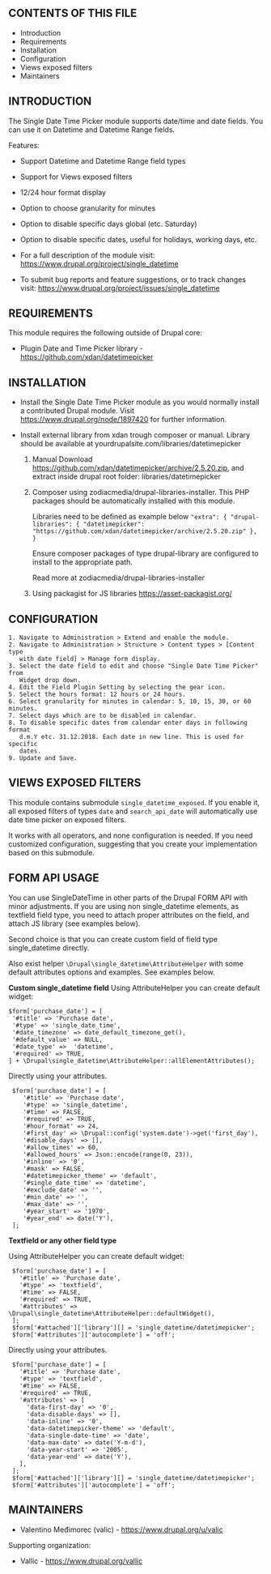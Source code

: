 CONTENTS OF THIS FILE
---------------------

 * Introduction
 * Requirements
 * Installation
 * Configuration
 * Views exposed filters
 * Maintainers


INTRODUCTION
------------

The Single Date Time Picker module supports date/time and date fields. You can
use it on Datetime and Datetime Range fields.

Features:

 * Support Datetime and Datetime Range field types
 * Support for Views exposed filters
 * 12/24 hour format display
 * Option to choose granularity for minutes
 * Option to disable specific days global (etc. Saturday)
 * Option to disable specific dates, useful for holidays, working days, etc.

 * For a full description of the module visit:
   https://www.drupal.org/project/single_datetime

 * To submit bug reports and feature suggestions, or to track changes visit:
   https://www.drupal.org/project/issues/single_datetime


REQUIREMENTS
------------

This module requires the following outside of Drupal core:

 * Plugin Date and Time Picker library - https://github.com/xdan/datetimepicker


INSTALLATION
------------

 * Install the Single Date Time Picker module as you would normally install a
   contributed Drupal module. Visit https://www.drupal.org/node/1897420 for
   further information.
 * Install external library from xdan trough composer or manual. Library
   should be available at yourdrupalsite.com/libraries/datetimepicker

    1. Manual
       Download https://github.com/xdan/datetimepicker/archive/2.5.20.zip,
       and extract inside drupal root folder: libraries/datetimepicker

    2. Composer using zodiacmedia/drupal-libraries-installer.
       This PHP packages should be automatically installed with this module.

       Libraries need to be defined as example below
       `"extra": {
           "drupal-libraries": {
               "datetimepicker":
               "https://github.com/xdan/datetimepicker/archive/2.5.20.zip"
           },
        }`

       Ensure composer packages of type drupal-library are
       configured to install to the appropriate path.

       Read more at zodiacmedia/drupal-libraries-installer

    3. Using packagist for JS libraries
       https://asset-packagist.org/

CONFIGURATION
-------------

    1. Navigate to Administration > Extend and enable the module.
    2. Navigate to Administration > Structure > Content types > [Content type
       with date field] > Manage form display.
    3. Select the date field to edit and choose "Single Date Time Picker" from
       Widget drop down.
    4. Edit the Field Plugin Setting by selecting the gear icon.
    5. Select the hours format: 12 hours or 24 hours.
    6. Select granularity for minutes in calendar: 5, 10, 15, 30, or 60 minutes.
    7. Select days which are to be disabled in calendar.
    8. To disable specific dates from calendar enter days in following format
       d.m.Y etc. 31.12.2018. Each date in new line. This is used for specific
       dates.
    9. Update and Save.


VIEWS EXPOSED FILTERS
-------------

This module contains submodule `single_datetime_exposed`.
If you enable it, all exposed filters of types `date` and `search_api_date` will
automatically use date time picker on exposed filters.

It works with all operators, and none configuration is needed.
If you need customized configuration, suggesting that you create your implementation
based on this submodule.

FORM API USAGE
-------------
You can use SingleDateTime in other parts of the Drupal FORM API with minor adjustments.
If you are using non single_datetime elements, as textfield field type, you need
to attach proper attributes on the field, and attach JS library (see examples below).

Second choice is that you can create custom field of field type single_datetime directly.

Also exist helper `\Drupal\single_datetime\AttributeHelper` with some default
attributes options and examples. See examples below.



**Custom single_datetime field**
Using AttributeHelper you can create default widget:

```
$form['purchase_date'] = [
 '#title' => 'Purchase date',
 '#type' => 'single_date_time',
 '#date_timezone' => date_default_timezone_get(),
 '#default_value' => NULL,
 '#date_type' =>  'datetime',
 '#required' => TRUE,
] + \Drupal\single_datetime\AttributeHelper::allElementAttributes();
 ```


Directly using your attributes.
```
 $form['purchase_date'] = [
    '#title' => 'Purchase date',
    '#type' => 'single_datetime',
    '#time' => FALSE,
    '#required' => TRUE,
    '#hour_format' => 24,
    '#first_day' => \Drupal::config('system.date')->get('first_day'),
    '#disable_days' => [],
    '#allow_times' => 60,
    '#allowed_hours' => Json::encode(range(0, 23)),
    '#inline' => '0',
    '#mask' => FALSE,
    '#datetimepicker_theme' => 'default',
    '#single_date_time' => 'datetime',
    '#exclude_date' => '',
    '#min_date' => '',
    '#max_date' => '',
    '#year_start' => '1970',
    '#year_end' => date('Y'),
 ];
 ```

**Textfield or any other field type**

Using AttributeHelper you can create default widget:
```// Using datetimepicker module.
 $form['purchase_date'] = [
   '#title' => 'Purchase date',
   '#type' => 'textfield',
   '#time' => FALSE,
   '#required' => TRUE,
   '#attributes' => \Drupal\single_datetime\AttributeHelper::defaultWidget(),
 ];
 $form['#attached']['library'][] = 'single_datetime/datetimepicker';
 $form['#attributes']['autocomplete'] = 'off';
 ```


Directly using your attributes.
```// Using datetimepicker module.
 $form['purchase_date'] = [
   '#title' => 'Purchase date',
   '#type' => 'textfield',
   '#time' => FALSE,
   '#required' => TRUE,
   '#attributes' => [
     'data-first-day' => '0',
     'data-disable-days' => [],
     'data-inline' => '0',
     'data-datetimepicker-theme' => 'default',
     'data-single-date-time' => 'date',
     'data-max-date' => date('Y-m-d'),
     'data-year-start' => '2005',
     'data-year-end' => date('Y'),
   ],
 ];
 $form['#attached']['library'][] = 'single_datetime/datetimepicker';
 $form['#attributes']['autocomplete'] = 'off';
 ```



MAINTAINERS
-----------

 * Valentino Međimorec (valic) - https://www.drupal.org/u/valic

Supporting organization:

 * Vallic - https://www.drupal.org/vallic
